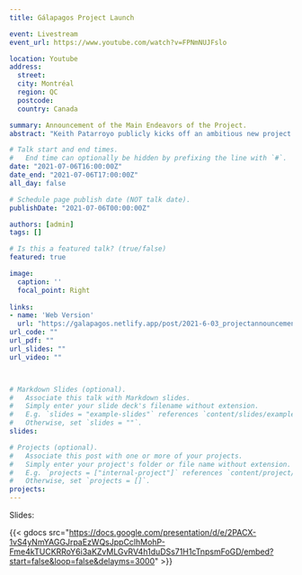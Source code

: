 ```yaml
---
title: Gálapagos Project Launch

event: Livestream
event_url: https://www.youtube.com/watch?v=FPNmNUJFslo

location: Youtube
address:
  street: 
  city: Montréal
  region: QC
  postcode: 
  country: Canada

summary: Announcement of the Main Endeavors of the Project.
abstract: "Keith Patarroyo publicly kicks off an ambitious new project to find science of MetaEngineering. The crucial element in this voyage is the Game of Life Cellular (GoL) Automata. By analyzing its 50 year development the project aims to distill the key elements of innovation and obtain  the building blocks of the empirical science of MetaEngineering."

# Talk start and end times.
#   End time can optionally be hidden by prefixing the line with `#`.
date: "2021-07-06T16:00:00Z"
date_end: "2021-07-06T17:00:00Z"
all_day: false

# Schedule page publish date (NOT talk date).
publishDate: "2021-07-06T00:00:00Z"

authors: [admin]
tags: []

# Is this a featured talk? (true/false)
featured: true

image:
  caption: ''
  focal_point: Right
  
links:
- name: 'Web Version'
  url: "https://galapagos.netlify.app/post/2021-6-03_projectannouncement/"
url_code: ""
url_pdf: ""
url_slides: ""
url_video: ""



# Markdown Slides (optional).
#   Associate this talk with Markdown slides.
#   Simply enter your slide deck's filename without extension.
#   E.g. `slides = "example-slides"` references `content/slides/example-slides.md`.
#   Otherwise, set `slides = ""`.
slides:

# Projects (optional).
#   Associate this post with one or more of your projects.
#   Simply enter your project's folder or file name without extension.
#   E.g. `projects = ["internal-project"]` references `content/project/deep-learning/index.md`.
#   Otherwise, set `projects = []`.
projects:
---
```


Slides:

{{< gdocs src="https://docs.google.com/presentation/d/e/2PACX-1vS4yNmYAGGJrpaEzWQsJppCclhMohP-Fme4kTUCKRRoY6i3aKZvMLGvRV4h1duDSs71H1cTnpsmFoGD/embed?start=false&loop=false&delayms=3000" >}}
